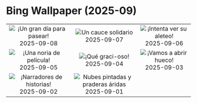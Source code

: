 # Bing Wallpaper (2025-09)

|  |  |  |
|:---:|:---:|:---:|
| ![](https://www.bing.com/th?id=OHR.LaJayaAsturiasDay_ES-ES0574508384_400x240.jpg "¡Un gran día para pasear!") 2025-09-08 | ![](https://www.bing.com/th?id=OHR.BlueGdansk_ES-ES7748880751_400x240.jpg "Un cauce solidario") 2025-09-07 | ![](https://www.bing.com/th?id=OHR.RufousHummer_ES-ES7667920526_400x240.jpg "¡Intenta ver su aleteo!") 2025-09-06 |
| ![](https://www.bing.com/th?id=OHR.SunsetPier_ES-ES7586673768_400x240.jpg "¡Una noria de película!") 2025-09-05 | ![](https://www.bing.com/th?id=OHR.WrestlingBears_ES-ES0873710105_400x240.jpg "¡Qué graci-oso!") 2025-09-04 | ![](https://www.bing.com/th?id=OHR.LaVueltaBilbao_ES-ES0567019335_400x240.jpg "¡Vamos a abrir hueco!") 2025-09-03 |
| ![](https://www.bing.com/th?id=OHR.DeadvleiTrees_ES-ES0322345638_400x240.jpg "¡Narradores de historias!") 2025-09-02 | ![](https://www.bing.com/th?id=OHR.ScottsBluff_ES-ES9472248274_400x240.jpg "Nubes pintadas y praderas áridas") 2025-09-01 |  |
